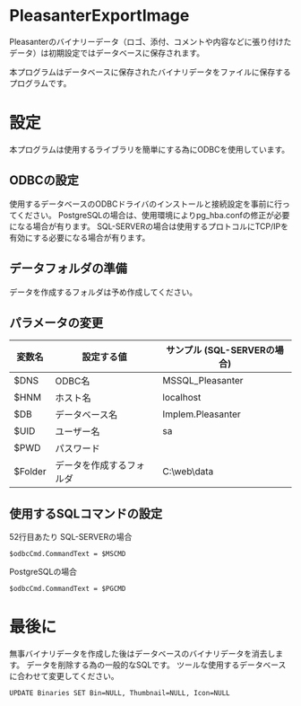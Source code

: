 # PleasanterExportImage

Pleasanterのバイナリーデータ（ロゴ、添付、コメントや内容などに張り付けたデータ）は初期設定ではデータベースに保存されます。 
 
本プログラムはデータベースに保存されたバイナリデータをファイルに保存するプログラムです。
 
# 設定
本プログラムは使用するライブラリを簡単にする為にODBCを使用しています。 

## ODBCの設定
使用するデータベースのODBCドライバのインストールと接続設定を事前に行ってください。 
PostgreSQLの場合は、使用環境によりpg_hba.confの修正が必要になる場合が有ります。 
SQL-SERVERの場合は使用するプロトコルにTCP/IPを有効にする必要になる場合が有ります。

## データフォルダの準備
データを作成するフォルダは予め作成してください。 

## パラメータの変更
| 変数名 | 設定する値 | サンプル (SQL-SERVERの場合)|
|-|-|-|
|$DNS|ODBC名|MSSQL_Pleasanter|
|$HNM|ホスト名|localhost|
|$DB|データベース名|Implem.Pleasanter|
|$UID|ユーザー名|sa|
|$PWD|パスワード||
|$Folder|データを作成するフォルダ|C:\web\data|

## 使用するSQLコマンドの設定
52行目あたり 
SQL-SERVERの場合
```
$odbcCmd.CommandText = $MSCMD
```
PostgreSQLの場合
```
$odbcCmd.CommandText = $PGCMD
```

# 最後に
無事バイナリデータを作成した後はデータベースのバイナリデータを消去します。 
データを削除する為の一般的なSQLです。 
ツールな使用するデータベースに合わせて変更してください。
```
UPDATE Binaries SET Bin=NULL, Thumbnail=NULL, Icon=NULL
```
